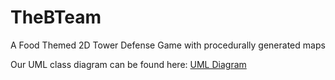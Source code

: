 # TheBTeam
A Food Themed 2D Tower Defense Game with procedurally generated maps 

Our UML class diagram can be found here: [UML Diagram](https://www.draw.io/?lightbox=1&highlight=0000ff&edit=_blank&layers=1&nav=1&title=GameDesignClasses.html#R%3Cmxfile%3E%3Cdiagram%20id%3D%2219f774b6-9651-ec6f-0166-e89718da5a58%22%20name%3D%22Page-1%22%3E7X1bc9tI0uWvUYR3I6xA4Y5HW7Z7HNue9tdW7%2FQ8bUAkJHFMEhwStK359Vu4FAhUZYIAVVVQe9LRES1SBEXinMzKe155N5sfv%2BzT3eOnfJmtr1xn%2BePKe3flun4UJPx%2F5TNPzTOOH9bPPOxXy%2Fo5dnriy%2Bo%2FWfOk0zx7XC2zQ%2B%2BFRZ6vi9Wu%2F%2BQi326zRdF7Lt3v8%2B%2F9l93n6%2F5f3aUPmfLEl0W6Vp%2F9x2pZPNbPxoFzev5v2erhUfxl5jS%2F2aTixc0Th8d0mX%2FvPOW9v%2FJu9nle1D9tftxk6%2FLuiftSX%2FcB%2BW37wfbZthhzgeuzuzDwQ28ZLhf3Tvy6eYdv6frYfNlf0k3WfNjiSdyBw%2FfVZp1u%2BaO39%2Fm2%2BNL8hvHH6Xr1sOU%2FL%2FhHyPb8iW%2FZvljxm%2Fem%2BUWR7%2Fizi8fVevlr%2BpQfyw96KNLFV%2FHo7WO%2BX%2F2Hv226bt6T%2F3pfNDxww94rvpRX8qcd%2Fuw%2BO%2FDXfBbfnklPfUp%2F9F74a3oomicW%2BXqd7g6ru%2FZrbNL9w2r7Ni%2BKfNO8SHzpD6v1%2BiZf5%2FvqXnj31T%2F%2B%2B%2BbW8a%2Bb%2FUDxYC3KXD6yfJMV%2Byf%2BkuaC12HUMKORjdcs8Jtnvp%2Bo5ornHrs08%2BKG4g29H9q3PzGA%2F9CQYCQhXIUQV%2B7bUgY5LX7NH1aLK%2B8Nf%2FhL%2B1CmCr8ZRQXhPv%2Baidu2zWvudO5k85Sgzzq7L1DyHHbpYrV9%2BLV6zTv%2F9Mzvze0on8r5tffrSroeV8tlti2Bz4u0SGuUS0h3%2BWpbVLcreMv%2F43f1xrkOrgL%2BwW%2F4Y3Z6zP8rX74vbvIt%2Fy7pqgI04xT6npU0Goc%2BLG8qHRr03XAc9OJ1WpGPEOSPh2z%2Ff1fZ9xr4P8Qjwl0f7oE7I%2B4hgvsi3%2BxOuN%2BIR4S7PtyjeEbcPQB3Cdv1qsKsxlaYPuwiYDcconV2QvK2BPrda6ag7aloewCy6%2FQuW3%2FOD6tilZfvv69fKyE%2BB6jM8cehauL49hFhXm1XRXlmvzrcl%2FLsvfk92y6z%2FT9WW26P%2Fq9axL%2Fl%2FG1JvDUygc2p1xOFCqgOJ%2FPekHnvu4Fk3nthpHLCCQDznpnQD0x1%2BEjrj5P1ZLLpDsLqm0AVOstLtZ8WpTy932abVXZ4RXreDPaQxw5hb0TNM%2BzI3%2FA7%2Bwc%2F9gl3U7iHI2XeDO5YpGaZrbOHtMjef%2BPfi7A3hH0CmHb2sI8V7NG4DNl2hmy7yJNDt17oqaQIIXs%2FMWEFuJhG2HCR%2BLLYZ6Wclcqg%2BZnUwSRXL55s%2F4HQm9AHwstQkM93paF8IPDNgg%2FFb%2B2BjwVwy5QNIW8WeSiCawp5P3EWi8xhQegv7xcRQyP3%2FMysTmHC3ij2YKDXnthjft%2Fd8ek2%2F57tCX7D8HuA228Pfizk8zV7%2BswVwOFTuk0fSqu%2BxP%2F%2FSE8SEXQSIZjT9mNqnL9z%2FPM7mZ0qNuqHBL5O8ONZbT8HAJ%2FC%2BTr8OWekZWekCEuN71Bszyb4bFZvHqvEWu7T7wS6MdD9WTU5lJgtQT98XxWLx9qAJ%2FDNhe8sOvIq%2BKoNhxfYUkDfUECfOUoxthcBPl4E0MITlpjeai7Mx8%2B%2BVfe04%2BG97z5DqmGKanCnV3ZAFDCiGXwssl%2BUIZ4eA267zxADNDIACu%2FbYwAW5f2efst6BPhH5wnCXyP%2BUJDfHv5YoO8uT%2FfLHgHedp8hBmhkABjqt0cBF%2FMN8uO2T4Ev3WeIAjopAIX77VEAcw93%2B%2Fxf2aJYrftnwWflaSKDTjJAIX97ZICivhTytwY%2BFPK3Br6Hgb9bp0%2Bt%2BNc%2FE%2Bw6%2FUAoI2APdmrcMIWrN9K2M9Kvh2V6jrslV9wU8DWGOhTtt3eCYymeh2yb7Tnwn9IdYW8uojerJse8OUru2kE%2FmdOXD9WQPlKcR3keUzN3YinNk4RMYQQDaz2MMAIK8JJlN0bSa2GakrmBYTWBKlaWR1reCvaAUQ9ib0bJUwXPHJiHaoTWHuaRmqf5xL83Heu2jvV2HqM41qN4pA4wM0kvRkP26%2FTp7ZHfnaY5o%2FmZVMEUVVCL27OPfiOqQMSHsXZMAt8s%2BEC9hkXwsXz9v4%2BrgpA3izxQqWHRAsCq9YpVsW5ScmL82m2JMkGvEXqoRMMi9lCdHjnxOnAF6i6sefGR6sj9Vp%2FhZNdbK8tmrmLYBwol4N4sIwc8lrK747edDvjnaoNoql1vr00jwpA%2FZOuy2Crf9mvx5GeJCRqZMOvMlQiK7tJxrwHWsQNVTJz2iZqJ%2Bb0epUKn%2FWzJuQgo1ADtP%2FGcXkpgkfxmxg6d98%2BdshhOPe%2FtOXUJdN6TltcA69gInZER2M4IWLPt8k25OYo%2FulvnpYJ9u0wPj9myQZf%2FvtSCzZ3mjxrlzNxSORebdfs6%2FnH%2FbF%2FGH%2FyzfMBFij%2F8sSr%2B7D36p3jh8iETRwqH5jF%2FyLfp%2Bv3p2QaV8nXDirbqEdkvMuwwboKVXJU9ZGjWDamngcDbZ%2Bu0WH3rfyoIvubtPpdc7Dp7TiLp%2FyCR9Hr9hZoLTzxQ3yuRB3Qqb1V%2FbeWtKkq1X%2FRSlo0wEU2zzH0pNIvG0AxJ7v60NOPQp0%2BdlzV6Gf%2FUifyhY8cZ%2FmzR869IvESSjfpz65MUsebPrqRcR0HYlRZ2zQJfPPE526%2F4dyrN9%2FoN55ch4ZwMyxDiXJEMtf6Fg%2FgX6GdTrojZGRkKxMZL5AoTMjSiPUS7DLEXadOME5T%2FNptmsqB4SjmNd4b2vhKnn3zFWdHy5fDA9CuSZmOGQWFUk4FIbIDCSKbCSDJ7%2FWRsJEHEmzRv68CqwcpLyuiRkFcKHY2NMTRy9jJjRwydy1qDSsUgRrGftQSMMailo44aLyTsfy%2BfIex1Yj9rERgDR%2FJWxZ%2Fb3%2B7va%2FDv8nxNoGsFfd7yL8agPJEEMKUKLkN2zgIwhs7Z507Wx3eil4eMN%2F2oz6vFsVrexXq1%2BEotXOZwD2fV40Jtq27a4aZEPlsK7OkM1499MlLTGzrD0an71LVp1E8Hpu1bhB2Yrlgu0%2Fy43R3RgcoUtzMUt3OVaG0A7Ev3AHIwIxO4GTiCmwz7UXJfS9akWm4IWSN2PTqBafJ8hk5mzMx9guaTQffJMyMAWCxr8ZgtvorFYi%2FiRgGmo80bhY1qr27Uh3x%2Fky8zWsZuTp9Ac50g%2BM2YEYFqPZ5tACEzwljPmGxHhD7QM8Yg5WDmvAmxONJh8Vh6knXHULXrhzqFpiqGYPpubgh6M4oBHQa0y3fHsrJE9A8Q%2BkbQhxrFLKKPBRXyu1Jbr7MDgW8QfKidzCL4Q7tbCHiTwIMbOywijzkDlQ32iUP2RPCbhB%2Fa1mERfjR9lN6XZeWrtDbDiQHmGACt6LDIADWq3Fh9afH4a7Z9KD8TwW8OfmhJhz34RQeAqgCO%2B%2FJb1aGBbEkcMOn3QRs7LKqAEX1NlDq4DFkoJg4hayaWg%2B5qrqT6t4KLshBpiveaIwG0wsOeeEeQeNfx%2Fjw%2FZH%2Fn2NazwuzkRs7GwEbqQjPJEXwc%2BsjaCvM3KJn1BgEDBFGrgNIGhtIGidzq6TvqZgjXAUjB5DY8TazAxIa6hi7WA9HkriEQcUOHChYxbEZHN4qSWxkcQjdcN0BzIPijh9NdITpoogOUPbBIB2orMAUslBmAgDXiQaAT4heP6fYhE9EBch6MwR%2FPqubR3RAPWUHgGwefsVm1eowlh6inyCzsQE%2BRzcOc%2BgvmgR2qC7UHe6Lq%2Bqq2mIoCbRcFBvIcHuY3w8261PDB1hNmghstC9Us4T5fZIfD%2FxyzY5Mm%2Fnf1Y%2BPyVQT6WJLgPl1k5PpdpjcShDB4JADmhhm1gYV%2B9tnD6sCRJ27MyA0gLGCTG5j7mJXYv2s6WJpg0XGb75fZPlv%2Bv02665Hk9mnH%2BXGz5nTqPS%2Fe4MQd8X%2BHaKSVRkAQwiaNoJp0ii7pABYqPwSRNRFech1MP1QHRd3Z1j8myPswxgQg1mBPxl0H6zsRZoRQ9q8k1c%2F%2FltOeEkQPY%2FQAYhI26YEFIguuTbl32tEVxAOjPACCFDZ5gIUkG0e0YgA1rxrEH5h9YhF%2Fph4Tsh9JYSpLIzCSKLhm4elfI5pt0MoDRtm6nqtSxcxecxcYb0xuwzgt0MjZpOITCFkjuLoDaanWAhBHQCeAEKabHUWYdFMBnPoBUMHMeeBiTcucC7erTcZ17mYnuMDvdUq5Sr3wh6o5YBN%2BrAztS9m7tuYn56tDsawnGOeHQ1Hss3TTagKyEk2xAqpasccKdKz1It899Q6Gd%2Fy2tqbj%2FyYSaCUBWL1ikQVqGUPHGCAvwZKXEIVyMjsI1RE34BzFlkB6iYGWNRUlM6im6UJlMHm2jb3ZmS6%2B5IIgNwb5rLstXHC%2FAXn%2FOoAdu7jCjPc%2FUJLcdfxJnnXDDhj1NuUZMed6JjzZddbsOkf0hpyKFIExBiBBxHN6CeKRwr9Y8l09xpsRhe8NKPxS%2BIXC%2F1Lsj%2BWOKocivWZYAER6Lep%2FYGzx5zrnmx0UoDsrZPNddbd7e2F7G2MrnS1evVylm3y7vH1cbSV1znzxRHf57Nllse2i2avOmtl66ezAetr6Cz17xWxbnDu4Y7YJoqu4P3uhbCTvTWVOJJFj9EZZFiiBBOXNdO2UZaHywb3IP%2FP51Gvc6MzOV36I6rjGcc9dE%2Fne8DX6t8u6wEB25%2Fpa3S1b2TgdPdiR1FEKuDo433Lj6mGfH7dLyOCpTL9GjJ0h%2FbjIt9tsIbTyVetEDutNH%2BnraalRv8lzxcmXcBcrv8Rb5Pf3h6yQUNWAo2p4i2n6lQGuAEo2tymbG1AxnqceyjEUSzUy%2BMNFxwdmbahdTsOTTTbFJvOnW%2BYQ%2FIZsMnRaEr%2BLNfA9VVGa60QArQSAgqz2CBCQz20KWCjICgFrxOcOsLnAPXFuPG%2BSZ42wQ0FWU%2FIcRGkaR%2BzOi5I7%2FgGD12DFpAq7GORUtl5UNVUVD27cqzfUd6eXDVAJhUU6YHU0v1BxnR34oeXCFk%2F3gcjrUKEtcUAnB6BFwxY5oOoApiBsI9zKRoVbz5DnrnHZT8HXTiz2n1enMC0csr3SE5ZtdPpwUDaBWSHFlERo%2FkpLhClUBo8ETAobjI7XRpH8Xr7nXgf9d0MCtlriVoFaGv6TMZep1C0ffM72%2FHCu4mt2%2BByN4DNWW2CUz7ESKvdFy%2Fl0PiuxN%2BW9jLJZjcL%2BZGxG9TAzxdtwBG%2FnUMOe2MpxUsOO9C6jaespIuDFiUXaQhFCnLV367wM2L9dpofHcumIIG435dqncY%2FgIqF67XhSUrUcRXNOPV77UdChGrt2PUE95ZqOAGTru%2Fx7l%2Fu6rARhfl%2BWvIWy9M8lpusHMpuUvMJoZrqems1g%2FihqTk7ouhFTPnhkOgEKrlI1zX2nz3s3GKWujataV6ihM2RGrAQjZG4XMZ9UoyPxbzyZ2%2FKz05vJ3Qsm9SwwgP985oUStaYStb7KBl8N5bTlBdqbXtRQHjbT9Wv29PFdHcERYV0K30wJ30SIhTjQKQ%2FBbiZ6E0P5uarvRYRvKXhrCnloI4NF5KHYrYQvZWYvAhbayAABqyEzq%2BpxbN6BctpTls4aIaBud4uSDuXq6ympy9W3zmzU6qk78URdu1dq%2F%2FoX%2FA%2FfyS%2FmzwFv0XnqTbnf511W8uaJ%2ByxjL7vNv2f7L%2Fl6%2FBWf9%2Fm%2FskWxWmfvf%2BzWXC9wrTD22nq7XbvJdOxlN%2FWKk8U%2By8b%2FrfqbTf1T1VWfuavxmB6yiX%2FrMc%2BLaXi9KSpre%2Bw1v%2BaH7G%2BrQvjYI6%2F6R%2Fotq%2B9gy7w9ysUpHIQ1V8cVluuJ1SMjPRb5ofGjJ2qz5lzzdTkKkZtcx97pnzRDCxy3xkC3IXKMKBc1%2FfdLWpmOBTXb2dsI4HhS%2FX4CbA1nYt6a%2BdlqHj5i5bjf1%2BygLtzLjI1a5CZV%2FELAGzI20HlbQiuAq%2F8qGtCAfwN0gOp%2FLdIBCiuRl6kDWKj%2BFwLWjHrHxPyQFZWUv%2BJ3gcanmcIeKgK2KNRYV8eDAJ9GbBgCHqz3tYd8ooaLv5Q9lbQCzLbB78rNzokoZzu39r2tF9V7IrjYfobN8bBagOue7%2Bu5m5%2BqF5D1d5G%2BqCVyUnYJIoUhdYHVhx9KpQE6AoIUlVohUhghBZR4skgKl1wCQ8BCiScIWCMuATp1fbdOnypxpq0bxpCHMkzWRNpzsW5QbkAdNxmBbxZ8cI6yRYWOWX4HDgRhbxh7aBW4RexVya%2ByjuQQ2q4oDBwpNZgEADOSAGCGkZXQfoSFCIuSIIfP63SRLSEXoMpB097f5%2BoNf7JjCJLDjNpAJ6xX3LjNbx7z%2FJARO2ZiB%2BQhWmQHlDsmD1EHsJCHCAGrwUP0E2exyBwWhP7yfhGx15iZWM7lrsS%2BNRNJ4G3zAvIfTQm8QgzsMEiXy4oY5D4Ywx10Ha0Bj27dOO4e9ukyI%2FQNow85j9bQx4NGG353CXvD2ANjY2zaeJh3eNwtOxUEBLx%2B4IGKYZvAqzq%2FLAWngJHtgBGTBz8kIVOI4YGhRN81wAw%2Fgty%2BalTwNtus4LpRcg60aIzJLaowL4zEEUO15qimxXeuNkBSjKMIUcUAVYDAkT2qeGIIDgWOtAMLBI5AYE2UFvgRpgIesqI0HrrFxnQ82KYGEDuyeDxE7jA3kKginRGz8QWKOdkkDBZ3qGx%2FWZ2Q%2F6kdfiDoZBN%2BtFpll37f%2Fp1D%2B8d2VVD8wRz%2BQODJJv5YTXK2XZLwGwcfCD7ZdBAwY4GijqZjCGxOK9FzVK1%2FmhhCsUfb3UuJPPs7DNQ1ZS64psxM95KDGYW7liUUfzSlOxrpnFSrZm3BgedA5QkUVNIBLFRmZmuFlT%2B0vOR0NlBR0nxyHwKJSmty74Or65qypC4%2F%2BlQgC9IUG6ASNXtsQDdZ1tUqJ0KQD2GMAWCxmkVDAMtPk%2FNoGnioTs0i8Gqt0ud1%2BkQeo0WP0Zc9Rqi9qY0umV9s7bmYNrhL%2Bc0o9xzQBJzLdAGyr2RovJ09VYCNyX9sB6AS7kZwB%2BfY2cN9xJoiCgJcBCw4x87a0Ap0XGVWvK0VOQ0zM4U8OMXO3tCKgSl27ThrAt8U%2BPAkO3voYwd57cwJ2adksEkKQNur7VGAYQG%2BmgInHUAkMEkCaH21RRKoWYC3ebqniZbWPfxo1ETLCGJGYiQn7LmIfliuOCz8dBjRfNCba05Jokv0B0OIM5AcBkliRH14WBIxveN398M6L5EjksxNEijRbJEkmKFxT%2Fx4GfyAxqLY44fwhNTRyenuQ1oy4akmyafTY8JfJ%2F7MAZrhLRJgxCJoii5ehqxQvueQNRJe9LCywoeseCesyDENSnQEmCfKrGeAh6UTOVPetLYkUeVFUAUanWKRKgM5C2LJy2EJNGfFIkuwqWqr7arghiSVK5kLSQC9LjaRxzocqU7NNPBiMM5MbgQ%2BUS1dPGbL96dJ7Hd5vibwNQciZzUgfTXINBAuoDSGsUJFeaxW23vY7XwEW9vc2H0%2BM9hd4N3HcebHqcv5sXiNRpd%2BvFttqLrhQmXgT967BWKuQxeoiGNJiSdC3Bji0OQreyXqPlbOkv1YFe9W%2B7I3pYzNldifHhIDdDIAGpFlkQGYv1cy4HMO5qp7QQDigkYuQAkFewcAGkzkX2iPTNIkLhjjApCCMMeF%2BzTh736fuMuMBUH2Gq1y26XFI1WwvAR%2BBHMai2ic8Lj9lq7W5Y38sssLYspLYIpwEOdhChZeOtU6%2FbJfgSu9iCiW3U%2FHoi2qEgULQN8TR14QRzyLJirw6TAblaprXxJJgBks9hQJFrncpLub46HIN6v%2FpGUg4%2BYxX7WE%2BcR%2F2TwmLmjlAjTo2aLCgNggAUxFchch60ETmQ0N4lKFHJPyU%2FrqFb8Xx0VRCkITum5%2BoFS2MUq4syp%2BfFfkNtunRUYFLEbB921GJOSIFaYPysKl0nl4s9%2BnTweC3xz80cjjwEzAEjX6vmbvf9BodpPAJzbDBgrwmOAvqmXgH7fL7Mdv9xUFTkc%2FJbJ1k8B3baauFBJgJ%2F9unS4yAT4ZgOZpENg0ABUaYFmJQ1b8sU17mYkP%2B3zTIQaxwiQrojktQ4bFDBFWlIAQMyzVP4ndGvMwA6t%2FQphR3X6ihq3SuFnNSqxdCqHGbb4jYlgiRjCrqYkugoOJUdeSEzcscSOe0%2F7EvJAqCLHl705DwUyCHzqzmpnoUJ8vq2X28fD3vPhwXK9f9ZPRbVn1QeSiqdfKGD%2FEbK55AtQYPw6T6FEHMfir8mIPVDQQe4yxBxgdb5E92NlSojOkYIgbNrgRz2mSuljYq6oWIHLM3eHD5rRJ0VnlHAaixtzU8Oa0WNExlHeVz0rsmJsd4Zz2Kjp%2Fss6pVe5s1zylKit7LaOzWqLYBgQsySYCHxT7MkuLmM1qhE7MpVRZNqKGJWr4s5qgExOwdZqNuGGJG%2BGsZZsT0yllno2YYYkZyazxUncaM5pEG5HDDjkSNuvgkgAzN8pcW3%2BeKWGvHXt%2F1ibQEPNMS%2Bw%2Fp8UjQW8O%2BsiiJQmIPeZ8ltCrs9EJf%2B34J7O2cwZDJRa%2F3ZUDJdeEv9ERVcIum4kAA2PMaeL9S%2BOKP6%2BNOLAdgWjygmgSzWpOBlj6nNatvDiqMGde83NgM0%2Bvy5SGJFrig82RyQAfsBhVyYd6aiZRwjYlbM5UVqdoY3Gp9z92HK9tsUrXr5b5kd%2FRhhj1A2KBZhbYnKussgDzUv7Yru7z%2FYYYYJ4B7qzDlNGm0%2BaTrhbEAQscsDlEGfh4WLTq%2Fb%2BPq19XX7P10ysB%2FE1LAmKESUbYHJusfrxYdSDwxQq0bsfQup3YadIIYj6Bn6ikAJcwiXGCWjPdmFN5X8lgf%2F0G7d%2BYqhFqkUM1AuRA2tu%2FFWOxpxrvsrC2gv%2F99rgh4LUCD7mJFoGH7EMJX5pLehGwkOdnaHe3osoxv6895Ck1aQx3aNCwKYFWgMfqEk7AUzWaQewZNIvYGvhYzI9%2F%2BdscYkC3b4Z4oJMH3kjlb4QH%2BHKCBu7b%2FOO26HRNER0M0yEEYoDW6IDZ9vluV1pO2UkzECOsMSIBIoIWzX7MQEzX69%2BKx2x%2FAl4lxfnRIEQVnZEBNmdowAdX8EkAZ9tyrnl1n5erdJNvl7ePq%2FJm81%2BUAbTmVvNHIq5XovNYbETMr1zt%2BPRn%2BzL%2B4J%2FlA37f%2BcMfq%2BLP3qN%2FihcuHzIRjeSwPOYP%2BTZdvz892yBSvg7Fo3nqkB%2F3iwy5Ca4oICvS%2FUOGAenGSNC3AxwTReP7bJ0Wq2%2F9zwUh17zd57zK1bexQzcUI27Fqm7mOfF10H%2Bj%2Bls1155YALydn4x4u%2FrrK29Xkar9vpfyDJoCYI5n14EbdLnGrl2P9djmTqdb9W6fs%2F2K34kyHF5dZpeDWMzZCAcDTyaNKwYEXcBAX3mzMBrFv2qnQudljUof%2BuCh8reaoVz451Ov8RqZwa8JxcRh7Br%2BQ%2F3pNQqSmu0T%2FAIlKd9V52JPSoT8cHe2ScjActfN1TBfPNGIIhslM2dO%2B7smKdMV3SSJ%2B8eEE0WY9A3Isy7BTEbIJUsSWC4FVViPJ54eAU1ihbLxpScEc%2BNInAcdNksfSpeEMkdMZG7%2Flu%2BckTbGmPx1L7lG3CKDEqo66D%2BFhDaixrpydh1Ix25PcjVKoTdGCuu8qWUp9BQpZOHFp6R79r1MGmmu6gzMw9xx9thU5jrXcdw7Ja7jSDw2ZNZFo06PM5UE%2FAT0JUtDG3tj2ewJZKtsNHkj59xbIdw9vZV4YX5%2Ff8gM8Ft1Qryfit%2BBE47kd0dnO4kv2VtOa4CZEotgjFjUi1Zwdc6%2Fnxv0dXqiSSpknR4K%2F3myVISy3%2BP7L00qVI9i0Df%2Fy0mFH8fTpSLwFanwDUuFSC2%2FVKkIAsndDeVCtdFS4YvyiVYqknF2zhipmOyOeOKPtydXcMaxCMLhKwy4FcAMo5%2FLOAu8rpiya%2BaOENMyHmJZTJMxkbpzYlradE5fBkKmR0yVWG8oFMBkMfXkCKDyVmfFtD0HmfRO0hczdLh5L0VqzDjjzrUbJhccbobc9HHuTj1VaegE6ytXpimgnTBJaV9%2BfjFHzs%2B0dt5UyVAiVNL7mBIMNUoV%2FwyCYZ7kLBzF8uisnRY6YvSd8OoDTUR3XTmW68aXOjCJrwSG2w%2F6UlwYTy2M%2FOOgdjWpdJY4vEwPj9myIeXEBLYaF9XEt3YKXZdvcHWgncQg85hMCO9SdrFIDnm64%2FSoFt74LyXgaco6iL2uST2fYeCJqdGDOhPtqzvpzCAWDbeiq0oXqUPFbPakipvxpFYy58p7acukBZ7slLNzSbFADtRecIkfn7vEle%2BndEnfRbZ2VPhqDPjnEvkyNNF1ozvZ8%2FoFoS%2Fn16vPhmoGQ260WJN2pugqHNQI3FVwJTdal0KI4n77Jvf7L9UHMZOc3ziYGu1qPfK%2B9nstex0aomHtzN32i58rhEmccPAKA9Ew4bn9bGJ8EtPoGWfxsEwlZ0%2FZME76jBWNL88%2BZdXCj9aTni5Wcu4y8WcMIqtfLWmC3APlKWcuMSE4P2n9WHv%2BMV8KIweDp9vzhe35p5znROckMg596ThydRm%2BLJLrvhw3ubjUmDmycwi9nb5CMqVG1TlbFOaJbXXYNXOZpj97rNphyV9ONNmZKR%2FOdRLI5o%2BugHUUSQFrfmBI%2FeTj5dKXI9ZJZMondUJFBXjnhNJR6q8vusY9WxGqNFZcdM1Zj9lTP9v0a85a3iwIosFL5lJlalfiT6XKlFivhRiaqBs6Y0p4Z%2FWVL%2Fl3wjt9viWh9Hg4F9dNsQgVIP0KSy0Tdxrvf0pp%2BXmFFavWivcixFVtGP0pxHVAKGFRPnWJGYp6jWvzOtdOwoU4FFOi25iSHiF2mZSUBORufD274519M31CrAgXc91zQqwKZHhOiBOlSP%2Bia865Ka7jKlbUy3BT1EEkP4WymPNsFzQ8oxb8YbVgpL%2BF%2BWqDi%2B9eHh%2Fw1B4X9e30KQWl8Zn5Z0925RonOivgqulzyTXnXATXk%2B19%2BRoDIcPYVQT%2B7vh0m3%2Fnh6Ms9zRN1NA0UTeQrPZIxI47JR7ti7qDI9rxNHonRyTY4JmiJMZt9qM48rsJzRQ53JfPem%2Ba19BgkTH0wMRSZYwoJlPnioD0MDNXJMFG0FTs%2BJ3zYZAa5QuIF0Z4AUwktckLbHpZxYu%2Fp5vzKoN4YYQXwEBTe7xo64sUXnzNnipW3OZvj09EjVmowYAlFxZ1RowtONjtVwvSF3ORAth6YZMUarJUAZhGW1%2BGLLC9AkRWw2xrtQlWxfUT%2F%2BK%2F8DOAnE1bzmYg5zYi0e%2FapYQIX%2FScTVEpppUUqK95x2%2F72yO%2FO9v6FGh%2BJk0%2FRR9M310BQm9Gz0fY2OtdejxkhL1Z7CFn0R72MeYUFKt19iVbc5Ov7NaijbkzswRyHa2xhHacmIIVdPsgXE3YgYEIb4%2BcGHu3zksLrN%2FCiQ2OrdKO3YTkaVZMbwjFyLmwQwWM7Nrpj6J1rh3P9HylNmUzmE8MkSoDIz2jvpTMbtMXkzOIgZxATET7r%2FbsofKhz9Xj%2BXKf3PQrkkZL6srn%2BYmzWGQOd%2Br85f0iYsD2oGBIsP4qc2TG1PpcB9Un7lQgJy4iwJokcVRHTngmr%2B9cR56U%2FhO7f58rl2Gk5KAv7uVWvEb1vXRJZpAoaXD%2FjKCFsqDJl1gpp1GkERiMXmXWP5Zxi%2Ft08bKiHuxnjnq4Sol8KAbaQEdi37KVOs8usYFUbqArnxqvR4gReTII4oi44bEONhZvA3D7aG60KZSoMFeqJwh%2FffiLQuhZ8BehUwX%2FRV5%2BYxJ4A4BHalzbosBjRTKH3X5VSPL%2BpX6O0NeIfjL6eDch7lBamwJXGmBlwqM9h6uGwJXy2YAh47VQH3cP%2B3SZ0W5eY7B7cypzD8tRcoe31t0CedLoBjkQzKnShQaHOPDxncCfjDjdoMcj9b0ZwcesOA5646TJkk%2B%2BmxHffU7nnUH1aA0Lbrj%2FRse%2BMdy9WZ129di%2F2Wdpkak7lV9OUqWT7wy6c2tnnBDqJsB4g9FUeHbXsxL6jVz%2F8nWrnlI%2FN7LrWUtGQQ0jOtfXamFUFYjvyHmHjKMUTOUAvk0XXx%2F2%2BXG7hKLyVX6iYaozJP%2BLfLvNFkLrXLV70Ib1wpkJ21PHWlxu9qme%2FO%2Fp9iGjFknLLZJyQ60H1a8x4GhgnolQgBh%2BADQu5P8q16qvmxjfm7JcDc%2F4kXkwpAZcZOLNQPkqRAEzDiEUFKAYnwZYx0q2EbnGEnXlkd6KtrD4SbjNsUCY%2BbMIt4el5xfp9k1Rnq2CAnd5vibgdQIfz6nVgXUjNfBpD3Vy9XWj3nYXzXOYq4G%2BT9k6IzPfspnvyZV8oJkfQGa%2Bju40VR1gob%2FjdgWPuZBNAmpKuURXIEOzh%2BafWFMV0AlBdr8GWMeKuhG7H%2BtH43b%2FH6Wstyc%2FSbtlWkCOgDVpB5aR1Lzgh%2Bgu%2Fb7tc4OsQs3YQ76APexHzKHQ1qbW2Xuc%2BFe9prLE9a6QprJO%2B8vV1N62%2BrtMze6gEfLh5A7SBmOiH80Nz%2B0dHJ%2Ft8eVJ1SNXGE7uenF9T2pI884NmXS9iA1eor%2B%2FDJj9bk4inkHt3o6JsCtNTH%2BLJupMvhyJ8OXsiS9qGi5IgCrvJW950iYTrizI3rlpzK4nzHPkEv0yEaiW45mwMIUPDIUPWKIspmRqAQkcVUo0TFJVuYGFD6jL61KDsRa3l5kSDKjpY170x2YOzaBPPX5z4w9Nq7GHP9YlcNhlYpYRv8EpaXytmIOjbOyBjrUElUbR6rDKuRX0oy%2F5H0oO1FOwiQcaeQANLbXHAyhOSFkBHbhCI0ttlQMF2Hxi6voxink4p04PVY%2Be2v3scyCZVZ9jdUDU%2BWXXn2dzOvQhdKqXLNjwe0tZP2Ogi6zrPKBjJv3qcCOM%2BleKMU%2FloMYienM69eFfuwfQ87szT9k1YyKZhvYBvi6XuV%2F1EtBRmFxpTZkBSxIbiR%2FMmQVIscDzF6PKad4wloa%2BTdiLGrn992qTb9rzY8qf8s6NJHUdJaV2wSVNGthYSi38b2lzDF9Km2OoZi7%2BSmoucPy%2Bmgv8c2rO5MLXcIwuQ069Z%2BsyZbdwKOfnxy90TeQpya6Ymql9HnMsJ%2B5FWcHAyvU4GLzEgGJS24J%2BUsWEnLT2FZPqhzPldv%2BFN1Jf%2B%2FxWT7TQnJ7iqvTYZaoL7X4a1lzIbPnTSOsk8OQZzrpW2PvKUOtI3ygH5b30VfcJj%2FZ0Q2JcVdkaUB2pgU7v5xKuvvfjxTPKlmDAoGyFiFVgRbZcuXrKFZWM0y2H2JN2WruOVGClTbaYvMRe%2FKkBl0aW%2FEsuYb1LZpJgNUBZ9S2WbQmKJFPdoam2xZaC85QZgnuSyojl46oQ4T3KU14Sm6zl62VWG8ZYteEy3aTlYUWQG4B81hLDeHg6we%2FpcnUkWTcD%2FKy1hTE2jyTdb0rICHEDiM9bWRhhpUfZ9oGr92Vl4tEUItMcmLWqMKJN6KZwnbOqMBqYJ%2F83YbJTcaEp6GctLkzwHRLLtMgU%2BKm6SDv%2BsxYWJpBKP%2BH%2FprTnCHtjDvus5YQJZtLRVEHzyM9aU5iocVoaK2gnQjen2x6pgdnTEFkFaIrPG5sL4KlbZFwnUFnQ2oZ6ozeYvV9Fbz5nW%2F4X0tpHoibRC9VAeEYNjMPfTPAOM%2FkoUG8QcihQbw3yCMvN8C%2BU%2Fnb%2F%2Fv6%2B7P8l4E0ADwXq7QEPBeopYqcBVjAaD%2BFqImInQgZQxO5dpcUpXGcKd2gwuD15HugDfSNZb0QBUxTw5lTpsSr7Ikr7Nt2TF2evykq04za08PyR2wHNrIBKMK%2BulOffW%2FtOdIrSxJfJaiGePOvN3nLIGMvjZJtd8UTwm4cfcPAswg8FdMnO1wAr4L6BsBpR6QP7nsujTR75QUKtG31g4Ls9oU4Glr%2B9L9U64W8af8jbs7jx2VEVwDzthuM6oC%2FoiPL6LVGuZ28xNJoVHWyJwgjTcK6cViHKolt3sX74%2FIYoaSyEL1zB6b2GzDnzVvqGQsT9ziuv%2BeYDrU3CmIGvwDqbxPVh7%2BJmj7fpxifmjFjDZGI5R%2Bh2haEdNTBtOYcm%2BYnGyE%2BIuNVGFg0wR2rJD7yLV62r0wfUNzO5a51BMV9TDMOXXXTUsO%2BN5p4uho0ZZWGTYSyRp9HI03XG8yuSp%2F6MHNRzAbvYXeDdx3Hmx6nrh97itZoS%2Fu2ujPRRWYjFgGIkDxPw%2FOZUOet8arA%2BFU5gPT6cud2mLv6nvR9v2ntAngcCPihyLyKYqHw0LJL8RMibR95mHFH5aFDEgcKIzwfVYhRR%2BWSzeCZXytySjk3p%2Bx2rshrw6CJe%2F2V2I2beDJqNHjL8zohjohz1PpPEebwvH8qjQJT3Mmg4MrWHYL99UMf0HR7TXfnjIt%2FsuG4owZO1gyTyoSazisXShjgwT%2BsCwhg6OLAXSyNTTe0%2FDqqVrQb1JKnrySccHOjFyXpuXdepe8ZQIXXWoA9s30Q4Y8lB85gUEBLRuekOmicHAHxpKqtBOXNV2nxKdzeP%2BWoBDMUkH81U6X4UyMrW8xRtAu4E1lL1ofICKwhbpPflObpKa45QKdhlZp072U0zthBa%2FWyYn5Y3sRuC3iD0UEG%2FNeg9F4F%2BlxaP78szn7A3iD1U029P7MlJNwQrWNMP4WrkJMeKfU523qtKkG%2BERDc%2FULOuKTpApf7GxPw%2BTVwvvk%2FcZcaCIHvNfvJR04oP2ktr91zXa6cuE9GXWVSpcHXeb3XHTSEXYYYrPQ5sKKcFmTz0frwHGzjn3kufCxtEaRpH7M6LkjtvGQYQoT%2Flx0P2mbt7h%2FffMsBIIT%2FWVK4xVgaXJ4JnXW0XQ45soiEuprBDBODUAvaSGbdPu8aWfd8%2BpLNuAH9E%2BiY5shD4Oo46FXuseWHJ72ENu6Qp3pW%2FIAJoJADkztojAOTOkkujAVbIU4Vg1eDRqKjC86Vu3Ks3sjw3lewk0PqQB1oXLAo0PGMEhJ7fEn77a3e2mTUD%2FVgxpHoD4olOnoBerj2iYDHsX7Liljt63O7e7ESfC00i0o8%2B1MtuD%2F2hDidh6Av0yfI3wwBo%2Fqw9BkBRTzzI1Q9bYWVJri8HwtrIkqs0D3WakYJutTu7dqoYwLjFj3rCUqiAdONSStWFW69cslS6FIT%2BdXj6J29%2F4p%2Fv2uv8u3gdWhCw3htJfyeMve7HCKXVUNr6lyK5wJ%2BJ2i1dax1V0NXK6zHuLwXLTAXLfHmlFwuAOfyeAwXLdExwVBjiYbX5%2FFsVv91XbGlagxvjmk7MCSemi%2BhTPFYGYm%2FkwPSwNOEPspEN4Q2ExuzhjRZ4PRHehvAGYmYW5RvLgxTCGybcDeEOlX9YBB5KglAMXAeuY401E0FwpFIPioSWVj0YDaVQqC2izKr51XTJbYkmAnEnvlG5Tuh9Lm9leizyQ1PfMxH2RjH4upypMJC6KPjtVA0sH7rrJuoOvBE7zfSPVWB%2BP9RUhnCQuTed8FO2vsu%2F9yJPp8BWGCbdyFbZVee0s0HmjU5ZbPfhtvpgdMpxQz3RqVjY5e1be3JZjLYQVKyEoPx%2BCGrU5wtcw2ErD0rlmJIkQfyS5y7rMp8%2FEXuj47Z%2FVuLnOMlVtxzRCX1MHA2KkzBThsUJO8OMiJMrlkWc4rvyyvDxMuNEDBK%2BkwTFg6Fjg6WJ3oiSeo1ZiD5d%2B83Rkcugk%2BGlJSEQ8trS8n5yHQ%2FkBgKn9%2BuLtbw%2F%2FHcih42cADVd6QexrMCjJpQ8kDJRrvGb5L4xpe%2Br4Yrb%2FHu2v9ln1RB6quu1m6oI5IlnLPHUqIbLoGVTRup6fXQwNdX1Xmlwaf3JQ8lB8I14tGLH4UBdr6osqLRXNweg0l57HICKQCmsqQFWqLQXgtVEVNMfqO9URZqqe7WDD1X32pNpuGgTQ79tVqXgtUFGgHW89iiBVXJSHa8d9KE6XnvoDyyqoDpeSwyA6njtMUCtSBtp2lMswFQswFW6vUOoxxcafdceJnpJgtUyFSVVPr6jaTUXaobJ9Yog6EYUQ6AGCKmeyQ7ukN9vD3cqZzIEK%2BT3Q7Ca8PsFpcZ5flVBE3l%2FNkgBxQPsyfqIGJ%2FOJi5LPVx9JnLz7MMHh%2F%2B7mpJYfUGNW36UXDO8NCbyve6vw8uTpkF4LSehAi8aysjqy5r6Sta0CUAPZE2Va8RE7YGZ20pHkHSN%2FkxrMK1QzWSNQsC8npC59UD3OWsURARisEYhsFmjEAaxTMXA11N85ivDm3znktKZ6fLlJYpkN8%2BY473NsrKW4l5dPClT%2FOICzbLGLO7LVFPZAxWU6Th5JosLUGpmcyVCzJKhfl9twhPL6xKYFw8Wheo7nJS%2F7Idn6ziZfDgFxg%2BaacVwulYZOlGvjLMq7Bxf%2BibmRkY9qWWJi0mtwTpO4SS9oDpOFkZDwuUzTcLlRMFwiWcybmXCBXtGE9mg9aOzm0YjNnyNAeFSMyU3YlL%2FbeVvyqL2XxkfvxrjI5%2BLfyu7GVmipkjANUw6Nr%2Bo0I9YxEQRsQGpmRLgNrVdS%2FloIRbf7ov1wOhuioZpJwRQ8qprhx5%2FuM%2Fzonsi7NPd46d8mZWv%2BP8%3D%3C%2Fdiagram%3E%3Cdiagram%20id%3D%22211d1394-6e68-90ea-dd95-651932b3082a%22%20name%3D%22Page-2%22%3EUzV2zq1wL0osyPDNT0nNUTUyKM5ITMkvVzV2UTUyMgBioFBafk4KRMAQIpCbWJKBoqIgMT01ODkxJxVFWVJicnZ6UX5pHlQ3Qm14ZgrMBAtTJDM8UjPTM0qghhgagGWMXVWNnYvy80sgrNwK59QckEMzU5Cd4IZD1hBmeFFqXgkWDUAGwmwgByU0jF0B%3C%2Fdiagram%3E%3C%2Fmxfile%3E)
